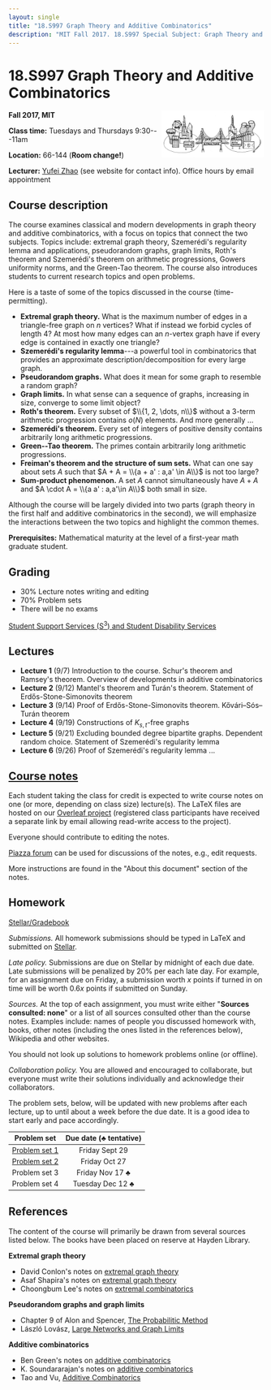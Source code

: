 ```yaml
---
layout: single
title: "18.S997 Graph Theory and Additive Combinatorics"
description: "MIT Fall 2017. 18.S997 Special Subject: Graph Theory and Additive Combinatorics, taught by Yufei Zhao"
---
```


18.S997 Graph Theory and Additive Combinatorics
===============================================

<img src="bridge.png" width="600" height="181" style="float:right; max-width: 40%; height: auto;" class="side"
 title="The bridge between graph theory and additive combinatorics">

**Fall 2017, MIT**

**Class time:** Tuesdays and Thursdays 9:30---11am

**Location:** 66-144 (**Room change!**)

**Lecturer:** [Yufei Zhao](http://yufeizhao.com) (see website for contact info). Office hours by email appointment

## Course description

The course examines classical and modern developments in graph theory and additive combinatorics, with a focus on topics that connect the two subjects. Topics include: extremal graph theory, Szemerédi's regularity lemma and applications, pseudorandom graphs, graph limits, Roth's theorem and Szemerédi's theorem on arithmetic progressions, Gowers uniformity norms, and the Green-Tao theorem. The course also introduces students to current research topics and open problems.

Here is a taste of some of the topics discussed in the course (time-permitting).

- **Extremal graph theory.** What is the maximum number of edges in a triangle-free graph on $n$ vertices? What if instead we forbid cycles of length 4? At most how many edges can an $n$-vertex graph have if every edge is contained in exactly one triangle?
- **Szemerédi's regularity lemma**---a powerful tool in combinatorics that provides an approximate description/decomposition for every large graph.
- **Pseudorandom graphs.** What does it mean for some graph to resemble a random graph?
- **Graph limits.** In what sense can a sequence of graphs, increasing in size, converge to some limit object?
- **Roth's theorem.** Every subset of $\\{1, 2, \dots, n\\}$ without a 3-term arithmetic progression contains $o(N)$ elements. And more generally ...
- **Szemerédi's theorem.** Every set of integers of positive density contains arbitrarily long arithmetic progressions.
- **Green--Tao theorem.** The primes contain arbitrarily long arithmetic progressions.
- **Freiman's theorem and the structure of sum sets.** What can one say about sets $A$ such that $A + A = \\{a + a' : a,a' \in A\\}$ is not too large?
- **Sum-product phenomenon.** A set $A$ cannot simultaneously have $A + A$ and $A \cdot A = \\{a a' : a,a'\in A\\}$ both small in size.

Although the course will be largely divided into two parts (graph theory in the first half and additive combinatorics in the second), we will emphasize the interactions between the two topics and highlight the common themes.

**Prerequisites:** Mathematical maturity at the level of a first-year math graduate student.

## Grading

- 30% Lecture notes writing and editing  
- 70% Problem sets
- There will be no exams

[Student Support Services (S<sup>3</sup>) and Student Disability Services](s3)

## Lectures

- **Lecture 1** (9/7) Introduction to the course. Schur's theorem and Ramsey's theorem. Overview of developments in additive combinatorics
- **Lecture 2** (9/12) Mantel's theorem and Turán's theorem. Statement of Erdős-Stone-Simonovits theorem
- **Lecture 3** (9/14) Proof of Erdős-Stone-Simonovits theorem. Kővári–Sós–Turán theorem
- **Lecture 4** (9/19) Constructions of $K_{s,t}$-free graphs
- **Lecture 5** (9/21) Excluding bounded degree bipartite graphs. Dependent random choice. Statement of Szemerédi's regularity lemma
- **Lecture 6** (9/26) Proof of Szemerédi's regularity lemma ...


## [Course notes](https://www.overleaf.com/docs/10882601ffdwmvdgdptp/pdf.pdf)

Each student taking the class for credit is expected to write course notes on one (or more, depending on class size) lecture(s). The LaTeX files are hosted on our [Overleaf project](https://www.overleaf.com/read/qdwqkgfnrkwr) (registered class participants have received a separate link by email allowing read-write access to the project).

Everyone should contribute to editing the notes.

[Piazza forum](https://piazza.com/mit/fall2017/18s997) can be used for discussions of the notes, e.g., edit requests.

More instructions are found in the "About this document" section of the notes.


## Homework


[Stellar/Gradebook](http://stellar.mit.edu/S/course/18/fa17/18.S997/)


_Submissions._ All homework submissions should be typed in LaTeX and submitted on [Stellar](http://stellar.mit.edu/S/course/18/fa17/18.S997/).

_Late policy._ Submissions are due on Stellar by midnight of each due date. Late submissions will be penalized by 20% per each late day. For example, for an assignment due on Friday, a submission worth _x_ points if turned in on time will be worth $0.6x$ points if submitted on Sunday.

_Sources._ At the top of each assignment, you must write either "**Sources consulted: none**" or a list of all sources consulted other than the course notes. Examples include: names of people you discussed homework with, books, other notes (including the ones listed in the references below), Wikipedia and other websites.

You should not look up solutions to homework problems online (or offline).

_Collaboration policy._ You are allowed and encouraged to collaborate, but everyone must write their solutions individually and acknowledge their collaborators.

The problem sets, below, will be updated with new problems after each lecture, up to until about a week before the due date. It is a good idea to start early and pace accordingly.


| Problem set | Due date (♣ tentative) |
|:---------------:|:-----------:|
| [Problem set 1](ps1.pdf) | Friday Sept 29
| [Problem set 2](ps2.pdf) | Friday Oct 27 
| Problem set 3 | Friday Nov 17 ♣
| Problem set 4 | Tuesday Dec 12 ♣



## References

The content of the course will primarily be drawn from several sources listed below. The books have been placed on reserve at Hayden Library.

**Extremal graph theory**

- David Conlon's notes on [extremal graph theory](https://www.dpmms.cam.ac.uk/~dc340/Extremal-course.html)
- Asaf Shapira's notes on [extremal graph theory](http://www.math.tau.ac.il/~asafico/ext-graph-theory/notes.pdf)
- Choongbum Lee's notes on [extremal combinatorics](http://math.mit.edu/~cb_lee/18.318/materials.html)

**Pseudorandom graphs and graph limits**

- Chapter 9 of Alon and Spencer, [The Probabilitic Method](https://www.amazon.com/gp/product/1119061954/)
- László Lovász, [Large Networks and Graph Limits](https://www.amazon.com/gp/product/0821890859/)

**Additive combinatorics**

- Ben Green's notes on [additive combinatorics](http://people.maths.ox.ac.uk/greenbj/notes.html)
- K. Soundararajan's notes on [additive combinatorics](http://math.stanford.edu/~ksound/Notes.pdf)
- Tao and Vu, [Additive Combinatorics](https://www.amazon.com/gp/product/0521136563/)
